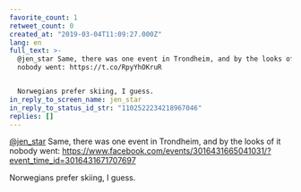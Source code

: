 ```yaml
---
favorite_count: 1
retweet_count: 0
created_at: "2019-03-04T11:09:27.000Z"
lang: en
full_text: >-
  @jen_star Same, there was one event in Trondheim, and by the looks of it
  nobody went: https://t.co/RpyYhOKruR


  Norwegians prefer skiing, I guess.
in_reply_to_screen_name: jen_star
in_reply_to_status_id_str: "1102522234218967046"
replies: []
---
```


[@jen_star](https://twitter.com/jen_star) Same, there was one event in
Trondheim, and by the looks of it nobody went:
<https://www.facebook.com/events/3016431665041031/?event_time_id=3016431671707697>

Norwegians prefer skiing, I guess.
